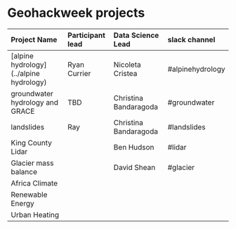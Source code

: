# Geohackweek projects


| Project Name| Participant lead | Data Science Lead | slack channel |
|:------|:-----------|:-------------|:--------------|
| [alpine hydrology](../alpine hydrology) | Ryan Currier  | Nicoleta Cristea | #alpinehydrology  |
| groundwater hydrology and GRACE | TBD | Christina Bandaragoda | #groundwater | 
| landslides | Ray | Christina Bandaragoda|   #landslides |
| King County Lidar |  | Ben Hudson | #lidar |
| Glacier mass balance |  | David Shean | #glacier |
| Africa Climate | | | |   
| Renewable Energy | | | |
| Urban Heating | |  |  |




 